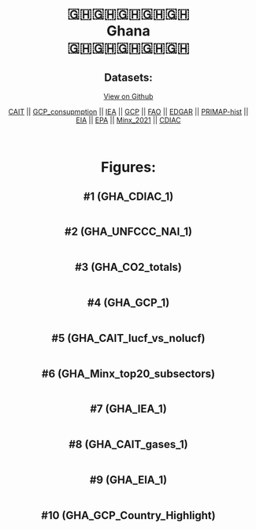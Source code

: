 
<center>
<h1 align="center">
🇬🇭🇬🇭🇬🇭🇬🇭🇬🇭
<br>
Ghana
<br>
🇬🇭🇬🇭🇬🇭🇬🇭🇬🇭
</h1>
<h2>Datasets:</h2>
<p><a href="https://github.com/dquintani/GreenhouseData/tree/master/country_data/GHA_Ghana/data">View on Github</a>
<br></p><p><a href="data/GHA_CAIT.csv">CAIT</a> || <a href="data/GHA_GCP_consupmption.csv">GCP_consupmption</a> || <a href="data/GHA_IEA.csv">IEA</a> || <a href="data/GHA_GCP.csv">GCP</a> || <a href="data/GHA_FAO.csv">FAO</a> || <a href="data/GHA_EDGAR.csv">EDGAR</a> || <a href="data/GHA_PRIMAP-hist.csv">PRIMAP-hist</a> || <a href="data/GHA_EIA.csv">EIA</a> || <a href="data/GHA_EPA.csv">EPA</a> || <a href="data/GHA_Minx_2021.csv">Minx_2021</a> || <a href="data/GHA_CDIAC.csv">CDIAC</a></p><p><br></p>
<h1>Figures:</h1><h2>#1 (GHA_CDIAC_1)</h2>
<p><img alt="" src="figures/GHA_CDIAC_1.png" /></p><h2>#2 (GHA_UNFCCC_NAI_1)</h2>
<p><img alt="" src="figures/GHA_UNFCCC_NAI_1.png" /></p><h2>#3 (GHA_CO2_totals)</h2>
<p><img alt="" src="figures/GHA_CO2_totals.png" /></p><h2>#4 (GHA_GCP_1)</h2>
<p><img alt="" src="figures/GHA_GCP_1.png" /></p><h2>#5 (GHA_CAIT_lucf_vs_nolucf)</h2>
<p><img alt="" src="figures/GHA_CAIT_lucf_vs_nolucf.png" /></p><h2>#6 (GHA_Minx_top20_subsectors)</h2>
<p><img alt="" src="figures/GHA_Minx_top20_subsectors.png" /></p><h2>#7 (GHA_IEA_1)</h2>
<p><img alt="" src="figures/GHA_IEA_1.png" /></p><h2>#8 (GHA_CAIT_gases_1)</h2>
<p><img alt="" src="figures/GHA_CAIT_gases_1.png" /></p><h2>#9 (GHA_EIA_1)</h2>
<p><img alt="" src="figures/GHA_EIA_1.png" /></p><h2>#10 (GHA_GCP_Country_Highlight)</h2>
<p><img alt="" src="figures/GHA_GCP_Country_Highlight.png" /></p>